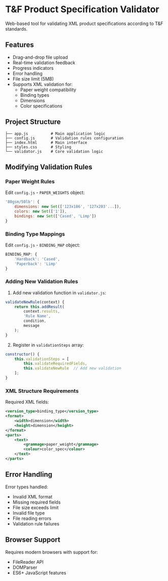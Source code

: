# T&F Product Specification Validator

Web-based tool for validating XML product specifications according to T&F standards.

## Features

- Drag-and-drop file upload
- Real-time validation feedback
- Progress indicators
- Error handling
- File size limit (5MB)
- Supports XML validation for:
  - Paper weight compatibility
  - Binding types
  - Dimensions
  - Color specifications

## Project Structure

```
├── app.js          # Main application logic
├── config.js       # Validation rules configuration
├── index.html      # Main interface
├── styles.css      # Styling
└── validator.js    # Core validation logic
```

## Modifying Validation Rules

### Paper Weight Rules
Edit `config.js` - `PAPER_WEIGHTS` object:
```javascript
'80gsm/50lb': {
    dimensions: new Set(['123x186', '127x203'...]),
    colors: new Set(['1']),
    bindings: new Set(['Cased', 'Limp'])
}
```

### Binding Type Mappings
Edit `config.js` - `BINDING_MAP` object:
```javascript
BINDING_MAP: {
    'Hardback': 'Cased',
    'Paperback': 'Limp'
}
```

### Adding New Validation Rules

1. Add new validation function in `validator.js`:
```javascript
validateNewRule(context) {
    return this.addResult(
        context.results,
        'Rule Name',
        condition,
        message
    );
}
```

2. Register in `validationSteps` array:
```javascript
constructor() {
    this.validationSteps = [
        this.validateRequiredFields,
        this.validateNewRule  // Add new validation
    ];
}
```

### XML Structure Requirements

Required XML fields:
```xml
<version_type>binding_type</version_type>
<format>
    <width>dimension</width>
    <height>dimension</height>
</format>
<parts>
    <text>
        <grammage>paper_weight</grammage>
        <colour>color_spec</colour>
    </text>
</parts>
```

## Error Handling

Error types handled:
- Invalid XML format
- Missing required fields
- File size exceeds limit
- Invalid file type
- File reading errors
- Validation rule failures

## Browser Support

Requires modern browsers with support for:
- FileReader API
- DOMParser
- ES6+ JavaScript features